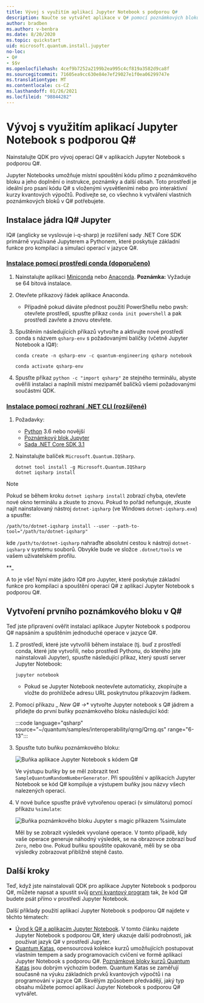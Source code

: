```yaml
---
title: Vývoj s využitím aplikací Jupyter Notebook s podporou Q#
description: Naučte se vytvářet aplikace v Q# pomocí poznámkových bloků Jupyter.
author: bradben
ms.author: v-benbra
ms.date: 8/20/2020
ms.topic: quickstart
uid: microsoft.quantum.install.jupyter
no-loc:
- Q#
- $$v
ms.openlocfilehash: 4cef9b7252a2199b2ea995c4cf819a3582d9ca8f
ms.sourcegitcommit: 71605ea9cc630e84e7ef29027e1f0ea06299747e
ms.translationtype: MT
ms.contentlocale: cs-CZ
ms.lasthandoff: 01/26/2021
ms.locfileid: "98844282"
---
```

# <a name="develop-with-no-locq-jupyter-notebooks"></a>Vývoj s využitím aplikací Jupyter Notebook s podporou Q#

Nainstalujte QDK pro vývoj operací Q# v aplikacích Jupyter Notebook s podporou Q#.

Jupyter Notebooks umožňuje místní spouštění kódu přímo z poznámkového bloku a jeho doplnění o instrukce, poznámky a další obsah. Toto prostředí je ideální pro psaní kódu Q# s vloženými vysvětleními nebo pro interaktivní kurzy kvantových výpočtů. Podívejte se, co všechno k vytváření vlastních poznámkových bloků v Q# potřebujete.

## <a name="install-the-ino-locq-jupyter-kernel"></a>Instalace jádra IQ# Jupyter

IQ# (anglicky se vyslovuje i-q-sharp) je rozšíření sady .NET Core SDK primárně využívané Jupyterem a Pythonem, které poskytuje základní funkce pro kompilaci a simulaci operací v jazyce Q#.

### <a name="install-using-conda-recommended"></a>[Instalace pomocí prostředí conda (doporučeno)](#tab/tabid-conda)

1. Nainstalujte aplikaci [Miniconda](https://docs.conda.io/en/latest/miniconda.html) nebo [Anaconda](https://www.anaconda.com/products/individual#Downloads). **Poznámka:** Vyžaduje se 64 bitová instalace.

1. Otevřete příkazový řádek aplikace Anaconda.

   - Případně pokud dáváte přednost použití PowerShellu nebo pwsh: otevřete prostředí, spusťte příkaz `conda init powershell` a pak prostředí zavřete a znovu otevřete.

1. Spuštěním následujících příkazů vytvořte a aktivujte nové prostředí conda s názvem `qsharp-env` s požadovanými balíčky (včetně Jupyter Notebook a IQ#):

    ```
    conda create -n qsharp-env -c quantum-engineering qsharp notebook

    conda activate qsharp-env
    ```

1. Spusťte příkaz `python -c "import qsharp"` ze stejného terminálu, abyste ověřili instalaci a naplnili místní mezipaměť balíčků všemi požadovanými součástmi QDK.

### <a name="install-using-net-cli-advanced"></a>[Instalace pomocí rozhraní .NET CLI (rozšířené)](#tab/tabid-dotnetcli)

1. Požadavky:

    - [Python](https://www.python.org/downloads/) 3.6 nebo novější
    - [Poznámkový blok Jupyter](https://jupyter.readthedocs.io/en/latest/install.html)
    - [Sada .NET Core SDK 3.1](https://dotnet.microsoft.com/download/dotnet-core/3.1)

1. Nainstalujte balíček `Microsoft.Quantum.IQSharp`.

    ```dotnetcli
    dotnet tool install -g Microsoft.Quantum.IQSharp
    dotnet iqsharp install
    ```

> [!NOTE]
> Pokud se během kroku `dotnet iqsharp install` zobrazí chyba, otevřete nové okno terminálu a zkuste to znovu.
> Pokud to pořád nefunguje, zkuste najít nainstalovaný nástroj `dotnet-iqsharp` (ve Windows `dotnet-iqsharp.exe`) a spusťte:
> ```
> /path/to/dotnet-iqsharp install --user --path-to-tool="/path/to/dotnet-iqsharp"
> ```
> kde `/path/to/dotnet-iqsharp` nahraďte absolutní cestou k nástroji `dotnet-iqsharp` v systému souborů.
> Obvykle bude ve složce `.dotnet/tools` ve vašem uživatelském profilu.
    
**_

A to je vše! Nyní máte jádro IQ# pro Jupyter, které poskytuje základní funkce pro kompilaci a spouštění operací Q# z aplikací Jupyter Notebook s podporou Q#.

## <a name="create-your-first-no-locq-notebook"></a>Vytvoření prvního poznámkového bloku v Q#

Teď jste připravení ověřit instalaci aplikace Jupyter Notebook s podporou Q# napsáním a spuštěním jednoduché operace v jazyce Q#.

1. Z prostředí, které jste vytvořili během instalace (tj. buď z prostředí conda, které jste vytvořili, nebo prostředí Pythonu, do kterého jste nainstalovali Jupyter), spusťte následující příkaz, který spustí server Jupyter Notebook:

    ```
    jupyter notebook
    ```

    - Pokud se Jupyter Notebook neotevřete automaticky, zkopírujte a vložte do prohlížeče adresu URL poskytnutou příkazovým řádkem.

1. Pomocí příkazu _ *New Q# →** vytvořte Jupyter notebook s Q# jádrem a přidejte do první buňky poznámkového bloku následující kód:

    :::code language="qsharp" source="~/quantum/samples/interoperability/qrng/Qrng.qs" range="6-13":::

1. Spusťte tuto buňku poznámkového bloku:

    ![Buňka aplikace Jupyter Notebook s kódem Q#](~/media/install-guide-jupyter.png)

    Ve výstupu buňky by se měl zobrazit text `SampleQuantumRandomNumberGenerator`. Při spouštění v aplikacích Jupyter Notebook se kód Q# kompiluje a výstupem buňky jsou názvy všech nalezených operací.

1. V nové buňce spusťte právě vytvořenou operaci (v simulátoru) pomocí příkazu `%simulate`:

    ![Buňka poznámkového bloku Jupyter s magic příkazem %simulate](~/media/install-guide-jupyter-simulate.png)

    Měl by se zobrazit výsledek vyvolané operace. V tomto případě, kdy vaše operace generuje náhodný výsledek, se na obrazovce zobrazí buď `Zero`, nebo `One`. Pokud buňku spouštíte opakovaně, měli by se oba výsledky zobrazovat přibližně stejně často.

## <a name="next-steps"></a>Další kroky

Teď, když jste nainstalovali QDK pro aplikace Jupyter Notebook s podporou Q#, můžete napsat a spustit svůj [první kvantový program](xref:microsoft.quantum.quickstarts.qrng) tak, že kód Q# budete psát přímo v prostředí Jupyter Notebook.

Další příklady použití aplikací Jupyter Notebook s podporou Q# najdete v těchto tématech:

- [Úvod k Q# a aplikacím Jupyter Notebook](https://docs.microsoft.com/samples/microsoft/quantum/intro-to-qsharp-jupyter/). V tomto článku najdete Jupyter Notebook s podporou Q#, který ukazuje další podrobnosti, jak používat jazyk Q# v prostředí Jupyter.
- [Quantum Katas](xref:microsoft.quantum.overview.katas), opensourcová kolekce kurzů umožňujících postupovat vlastním tempem a sady programovacích cvičení ve formě aplikací Jupyter Notebook s podporou Q#. [Poznámkové bloky kurzů Quantum Katas](https://github.com/microsoft/QuantumKatas#tutorial-topics) jsou dobrým výchozím bodem. Quantum Katas se zaměřují současně na výuku základních prvků kvantových výpočtů i na programování v jazyce Q#. Skvělým způsobem předvádějí, jaký typ obsahu můžete pomocí aplikací Jupyter Notebook s podporou Q# vytvářet.
